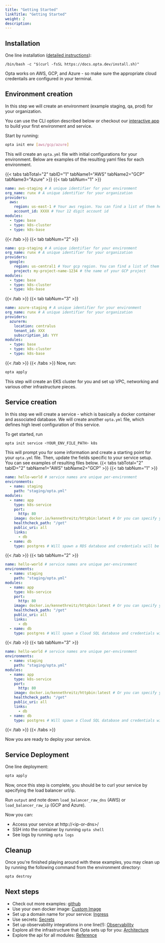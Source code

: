 ```yaml
---
title: "Getting Started"
linkTitle: "Getting Started"
weight: 2
description:
---
```


## Installation

One line installation ([detailed instructions](/installation)):

```
/bin/bash -c "$(curl -fsSL https://docs.opta.dev/install.sh)"
```

Opta works on AWS, GCP, and Azure - so make sure the appropriate cloud credentails are configured in your terminal.

## Environment creation

In this step we will create an environment (example staging, qa, prod) for your organization.

You can use the CLI option described below or checkout our [interactive app](https://app.runx.dev/yaml-generator) to build your first environment and service.

Start by running:

```bash
opta init env [aws/gcp/azure]
```

This will create an `opta.yml` file with initial configurations for your environment. Below are examples of the resulting yaml files for each environment.

{{< tabs tabTotal="2" tabID="1" tabName1="AWS" tabName2="GCP" tabName3="Azure" >}}
{{< tab tabNum="1" >}}

```yaml
name: aws-staging # A unique identifier for your environment
org_name: runx # A unique identifier for your organization
providers:
  aws:
    region: us-east-1 # Your aws region. You can find a list of them here: https://docs.aws.amazon.com/AWSEC2/latest/UserGuide/using-regions-availability-zones.html
    account_id: XXXX # Your 12 digit account id
modules:
  - type: base
  - type: k8s-cluster
  - type: k8s-base
```

{{< /tab >}}
{{< tab tabNum="2" >}}

```yaml
name: gcp-staging # A unique identifier for your environment
org_name: runx # A unique identifier for your organization
providers:
  google:
    region: us-central1 # Your gcp region. You can find a list of them here: https://cloud.google.com/compute/docs/regions-zones
    project: my-project-name-1234 # the name of your GCP project
modules:
  - type: base
  - type: k8s-cluster
  - type: k8s-base
```

{{< /tab >}}
{{< tab tabNum="3" >}}

```yaml
name: azure-staging # A unique identifier for your environment
org_name: runx # A unique identifier for your organization
providers:
  azurerm:
    location: centralus
    tenant_id: XXX
    subscription_id: YYY
modules:
  - type: base
  - type: k8s-cluster
  - type: k8s-base
```

{{< /tab >}}
{{< /tabs >}}
Now, run:

```bash
opta apply
```

This step will create an EKS cluster for you and set up VPC, networking and various other infrastructure pieces.

## Service creation

In this step we will create a service - which is basically a docker container and associated database.
We will create another `opta.yml` file, which defines high level configuration of this service.

To get started, run

```bash
opta init service <YOUR_ENV_FILE_PATH> k8s
```

This will prompt you for some information and create a starting
point for your `opta.yml` file. Then, update the fields specific to your service setup. You can see examples of resulting files below.
{{< tabs tabTotal="2" tabID="2" tabName1="AWS" tabName2="GCP" >}}
{{< tab tabNum="1" >}}

```yaml
name: hello-world # service names are unique per-environment
environments:
  - name: staging
    path: "staging/opta.yml"
modules:
  - name: app
    type: k8s-service
    port:
      http: 80
    image: docker.io/kennethreitz/httpbin:latest # Or you can specify your own
    healthcheck_path: "/get"
    public_uri: all
    links:
      - db
  - name: db
    type: postgres # Will spawn a RDS database and credentials will be passed via env vars
```

{{< /tab >}}
{{< tab tabNum="2" >}}

```yaml
name: hello-world # service names are unique per-environment
environments:
  - name: staging
    path: "staging/opta.yml"
modules:
  - name: app
    type: k8s-service
    port:
      http: 80
    image: docker.io/kennethreitz/httpbin:latest # Or you can specify your own
    healthcheck_path: "/get"
    public_uri: all
    links:
      - db
  - name: db
    type: postgres # Will spawn a Cloud SQL database and credentials will be passed via env vars
```

{{< /tab >}}
{{< tab tabNum="3" >}}

```yaml
name: hello-world # service names are unique per-environment
environments:
  - name: staging
    path: "staging/opta.yml"
modules:
  - name: app
    type: k8s-service
    port:
      http: 80
    image: docker.io/kennethreitz/httpbin:latest # Or you can specify your own
    healthcheck_path: "/get"
    public_uri: all
    links:
      - db
  - name: db
    type: postgres # Will spawn a Cloud SQL database and credentials will be passed via env vars
```

{{< /tab >}}
{{< /tabs >}}

Now you are ready to deploy your service.

## Service Deployment

One line deployment:

```bash
opta apply
```

Now, once this step is complete, you should be to curl your service by specifying the load balancer url/ip.

Run `output` and note down `load_balancer_raw_dns` (AWS) or `load_balancer_raw_ip` (GCP and Azure).

Now you can:

- Access your service at http://\<ip-or-dns\>/
- SSH into the container by running `opta shell`
- See logs by running `opta logs`

## Cleanup

Once you're finished playing around with these examples, you may clean up by running the following command from the environment directory:

```bash
opta destroy
```

## Next steps

- Check out more examples: [github](https://github.com/run-x/opta/tree/main/examples)
- Use your own docker image: [Custom Image](/tutorials/custom_image)
- Set up a domain name for your service: [Ingress](/tutorials/ingress)
- Use secrets: [Secrets](/tutorials/secrets/)
- Set up observability integrations in one line(!): [Observability](/observability/)
- Explore all the infrastructure that Opta sets up for you: [Architecture](/architecture/)
- Explore the api for all modules: [Reference](/reference/)
